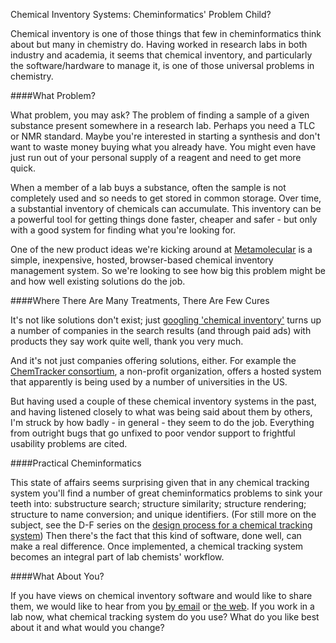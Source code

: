 Chemical Inventory Systems: Cheminformatics' Problem Child?

Chemical inventory is one of those things that few in cheminformatics think about but many in chemistry do. Having worked in research labs in both industry and academia, it seems that chemical inventory, and particularly the software/hardware to manage it, is one of those universal problems in chemistry.

####What Problem?

What problem, you may ask? The problem of finding a sample of a given substance present somewhere in a research lab. Perhaps you need a TLC or NMR standard. Maybe you're interested in starting a synthesis and don't want to waste money buying what you already have. You might even have just run out of your personal supply of a reagent and need to get more quick.

When a member of a lab buys a substance, often the sample is not completely used and so needs to get stored in common storage. Over time, a substantial inventory of chemicals can accumulate. This inventory can be a powerful tool for getting things done faster, cheaper and safer - but only with a good system for finding what you're looking for.

One of the new product ideas we're kicking around at [Metamolecular](http://metamolecular.com) is a simple, inexpensive, hosted, browser-based chemical inventory management system. So we're looking to see how big this problem might be and how well existing solutions do the job.

####Where There Are Many Treatments, There Are Few Cures

It's not like solutions don't exist; just [googling 'chemical inventory'](http://www.google.com/search?hl=en&q=%27chemical+inventory%27&aq=f&aqi=&aql=&oq=&gs_rfai=) turns up a number of companies in the search results (and through paid ads) with products they say work quite well, thank you very much.

And it's not just companies offering solutions, either. For example the [ChemTracker consortium](https://chemtracker.stanford.edu/), a non-profit organization, offers a hosted system that apparently is being used by a number of universities in the US.

But having used a couple of these chemical inventory systems in the past, and having listened closely to what was being said about them by others, I'm struck by how badly - in general - they seem to do the job. Everything from outright bugs that go unfixed to poor vendor support to frightful usability problems are cited.

####Practical Cheminformatics

This state of affairs seems surprising given that in any chemical tracking system you'll find a number of great cheminformatics problems to sink your teeth into: substructure search; structure similarity; structure rendering; structure to name conversion; and unique identifiers. (For still more on the subject, see the D-F series on the [design process for a chemical tracking system](http://depth-first.com/articles/2009/08/07/the-restful-chemical-tracking-system-part-1-introduction)) Then there's the fact that this kind of software, done well, can make a real difference. Once implemented, a chemical tracking system becomes an integral part of lab chemists' workflow.

####What About You?

If you have views on chemical inventory software and would like to share them, we would like to hear from you <a href="mailto:chemicaltracking@metamolecular.com">by email</a> or <a href="http://metamolecular.com/contact">the web</a>. If you work in a lab now, what chemical tracking system do you use? What do you like best about it and what would you change?

